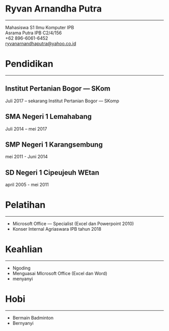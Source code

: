 # Ryvan Arnandha Putra
- - -
Mahasiswa S1 Ilmu Komputer IPB <br>
Asrama Putra IPB C2/4/156<br>
+62 896-6061-6452<br>
ryvanarnandhaputra@yahoo.co.id
# Pendidikan
- - -
## Institut Pertanian Bogor — SKom
Juli 2017 – sekarang
Institut Pertanian Bogor — SKomp
## SMA Negeri 1 Lemahabang
Juli 2014 – mei 2017
## SMP Negeri 1 Karangsembung
mei 2011 - Juni 2014
## SD Negeri 1 Cipeujeuh WEtan
april 2005 - mei 2011
# Pelatihan
- - -
- Microsoft Office — Specialist (Excel dan Powerpoint 2010)
- Konser Internal Agriaswara IPB tahun 2018
# Keahlian
- - -
- Ngoding
- Menguasai MIcrosoft Office (Excel dan Word)
- menyanyi
# Hobi
- - -
- Bermain Badminton
- Bernyanyi
